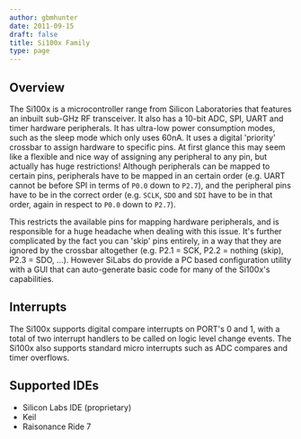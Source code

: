 ```yaml
---
author: gbmhunter
date: 2011-09-15
draft: false
title: Si100x Family
type: page
---
```


## Overview

The Si100x is a microcontroller range from Silicon Laboratories that features an inbuilt sub-GHz RF transceiver. It also has a 10-bit ADC, SPI, UART and timer hardware peripherals. It has ultra-low power consumption modes, such as the sleep mode which only uses 60nA. It uses a digital 'priority' crossbar to assign hardware to specific pins. At first glance this may seem like a flexible and nice way of assigning any peripheral to any pin, but actually has huge restrictions! Although peripherals can be mapped to certain pins, peripherals have to be mapped in an certain order (e.g. UART cannot be before SPI in terms of `P0.0` down to `P2.7`), and the peripheral pins have to be in the correct order (e.g. `SCLK`, `SDO` and `SDI` have to be in that order, again in respect to `P0.0` down to `P2.7`).

This restricts the available pins for mapping hardware peripherals, and is responsible for a huge headache when dealing with this issue. It's further complicated by the fact you can 'skip' pins entirely, in a way that they are ignored by the crossbar altogether (e.g. P2.1 = SCK, P2.2 = nothing (skip), P2.3 = SDO, ...). However SiLabs do provide a PC based configuration utility with a GUI that can auto-generate basic code for many of the Si100x's capabilities.

## Interrupts

The Si100x supports digital compare interrupts on PORT's 0 and 1, with a total of two interrupt handlers to be called on logic level change events. The Si100x also supports standard micro interrupts such as ADC compares and timer overflows.

## Supported IDEs

* Silicon Labs IDE (proprietary)
* Keil
* Raisonance Ride 7